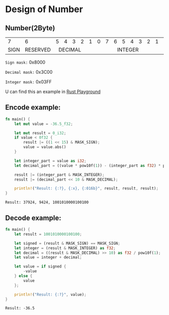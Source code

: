 # Design of Number

## Number(2Byte)

<table>
    <tr>
        <td>7</td>
        <td>6</td>
        <td>5</td>
        <td>4</td>
        <td>3</td>
        <td>2</td>
        <td>1</td>
        <td>0</td>
        <td>7</td>
        <td>6</td>
        <td>5</td>
        <td>4</td>
        <td>3</td>
        <td>2</td>
        <td>1</td>
        <td>0</td>
    </tr>
    <tr>
    <td colspan="1" style="text-align: center">SIGN</td>
    <td colspan="1" style="text-align: center">RESERVED</td>
    <td colspan="4" style="text-align: center">DECIMAL</td>
    <td colspan="10" style="text-align: center">INTEGER</td>
    </tr>
</table>

`Sign mask:` 0x8000

`Decimal mask:` 0x3C00

`Integer mask:` 0x03FF

U can find this an example
in [Rust Playground](https://play.rust-lang.org/?version=stable&mode=debug&edition=2021&gist=f7bf8ffd05106857d27b12ee5304594b)

## Encode example:

```rust
fn main() {
    let mut value = -36.5_f32;

    let mut result = 0_i32;
    if value < 0f32 {
        result |= ((1 << 15) & MASK_SIGN);
        value = value.abs()
    }

    let integer_part = value as i32;
    let decimal_part = ((value * pow10f(1)) - (integer_part as f32) * pow10f(1)) as i32;

    result |= (integer_part & MASK_INTEGER);
    result |= (decimal_part << 10 & MASK_DECIMAL);

    println!("Result: {:?}, {:x}, {:016b}", result, result, result);
}
```

``Result: 37924, 9424, 1001010000100100``

## Decode example:

```rust
fn main() {
    let result = 1001010000100100;

    let signed = (result & MASK_SIGN) == MASK_SIGN;
    let integer = (result & MASK_INTEGER) as f32;
    let decimal = ((result & MASK_DECIMAL) >> 10) as f32 / pow10f(1);
    let value = integer + decimal;

    let value = if signed {
        -value
    } else {
        value
    };

    println!("Result: {:?}", value);
}

```

``Result: -36.5``
